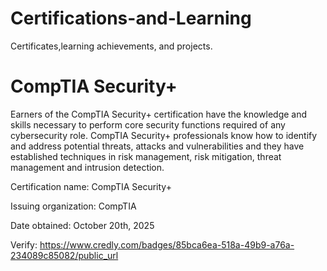 
# Certifications-and-Learning
Certificates,learning achievements, and projects.  

# CompTIA Security+

Earners of the CompTIA Security+ certification have the knowledge and skills necessary to perform core security functions required of any cybersecurity role. CompTIA Security+ professionals know how to identify and address potential threats, attacks and vulnerabilities and they have established techniques in risk management, risk mitigation, threat management and intrusion detection.

Certification name: CompTIA Security+

Issuing organization: CompTIA

Date obtained: October 20th, 2025

Verify: https://www.credly.com/badges/85bca6ea-518a-49b9-a76a-234089c85082/public_url
